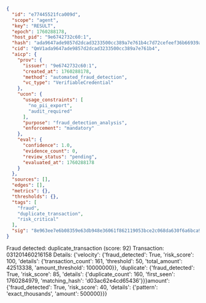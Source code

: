```json
{
  "id": "e77445521fca009d",
  "scope": "agent",
  "key": "RESULT",
  "epoch": 1760288178,
  "host_pid": "9e6742732c60:1",
  "hash": "ada9647ade9857d2dcad3233500cc389a7e761b4c7d72cefeef36b66939a2942",
  "cid": "QmV1ada9647ade9857d2dcad3233500cc389a7e761b4",
  "aicp": {
    "prov": {
      "issuer": "9e6742732c60:1",
      "created_at": 1760288178,
      "method": "automated_fraud_detection",
      "vc_type": "VerifiableCredential"
    },
    "ucon": {
      "usage_constraints": [
        "no_pii_export",
        "audit_required"
      ],
      "purpose": "fraud_detection_analysis",
      "enforcement": "mandatory"
    },
    "eval": {
      "confidence": 1.0,
      "evidence_count": 0,
      "review_status": "pending",
      "evaluated_at": 1760288178
    }
  },
  "sources": [],
  "edges": [],
  "metrics": {},
  "thresholds": {},
  "tags": [
    "fraud",
    "duplicate_transaction",
    "risk_critical"
  ],
  "sig": "8e963ee7e6b08359e63db948e36061f862119053bce2c068da630f6a6bca9809"
}
```

Fraud detected: duplicate_transaction (score: 92)
Transaction: 031201460216158
Details: {'velocity': {'fraud_detected': True, 'risk_score': 100, 'details': {'transaction_count': 161, 'threshold': 50, 'total_amount': 42513338, 'amount_threshold': 10000000}}, 'duplicate': {'fraud_detected': True, 'risk_score': 85, 'details': {'duplicate_count': 160, 'first_seen': 1760284979, 'matching_hash': 'd03ac62e4cd65436'}}}amount': {'fraud_detected': True, 'risk_score': 40, 'details': {'pattern': 'exact_thousands', 'amount': 500000}}}